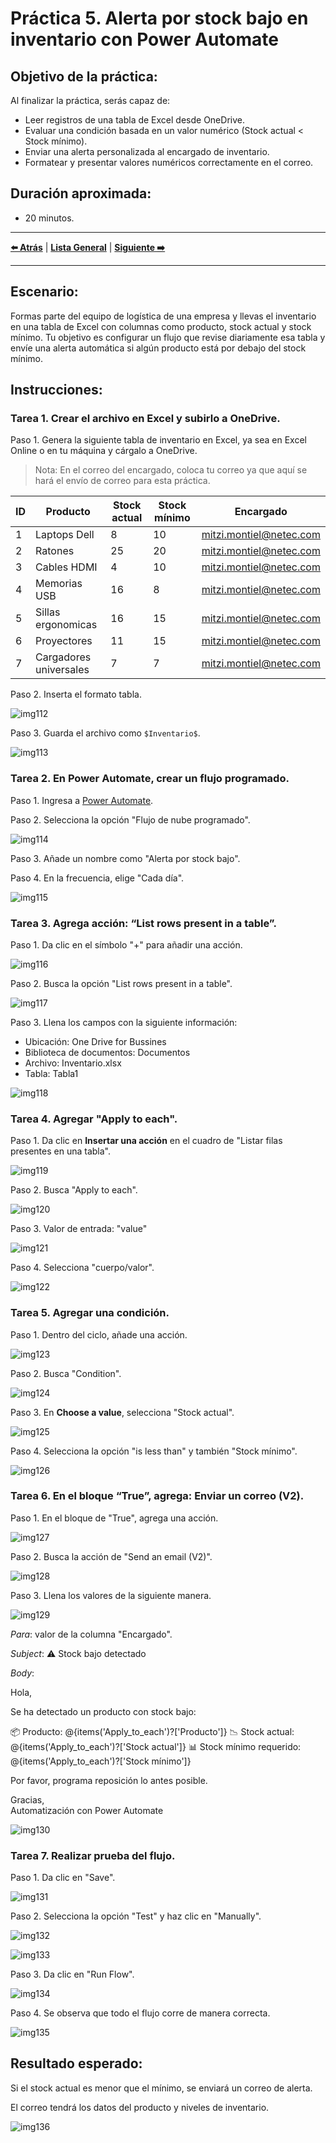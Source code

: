 # Práctica 5. Alerta por stock bajo en inventario con Power Automate

## Objetivo de la práctica:
Al finalizar la práctica, serás capaz de:
- Leer registros de una tabla de Excel desde OneDrive.
- Evaluar una condición basada en un valor numérico (Stock actual < Stock mínimo).
- Enviar una alerta personalizada al encargado de inventario.
- Formatear y presentar valores numéricos correctamente en el correo.

## Duración aproximada:
- 20 minutos.

---

**[⬅️ Atrás](https://netec-mx.github.io/EXC_COP_ADV/Cap%C3%ADtulo4/)** | **[Lista General](https://netec-mx.github.io/EXC_COP_ADV/)** | **[Siguiente ➡️](https://netec-mx.github.io/EXC_COP_ADV/Cap%C3%ADtulo6/)**

---

## Escenario:
Formas parte del equipo de logística de una empresa y llevas el inventario en una tabla de Excel con columnas como producto, stock actual y stock mínimo.
Tu objetivo es configurar un flujo que revise diariamente esa tabla y envíe una alerta automática si algún producto está por debajo del stock mínimo.

## Instrucciones:

### Tarea 1. Crear el archivo en Excel y subirlo a OneDrive.

Paso 1. Genera la siguiente tabla de inventario en Excel, ya sea en Excel Online o en tu máquina y cárgalo a OneDrive.

> Nota: En el correo del encargado, coloca tu correo ya que aquí se hará el envío de correo para esta práctica.

| ID| Producto	| Stock actual	| Stock mínimo	| Encargado |
|---|-----------|--------------|--------------|-----------|
| 1| 	Laptops Dell| 	   8	        | 10            |mitzi.montiel@netec.com |
| 2| 	Ratones   | 25	                | 20            |mitzi.montiel@netec.com |
| 3| 	Cables HDMI| 4              | 10            |mitzi.montiel@netec.com |
| 4| 	Memorias USB| 	16          | 8             |mitzi.montiel@netec.com |
| 5| 	Sillas ergonomicas| 16      | 15            |mitzi.montiel@netec.com |
| 6| 	Proyectores| 11	            |15	            |mitzi.montiel@netec.com |
| 7| 	Cargadores universales| 7   |7              |mitzi.montiel@netec.com |

Paso 2. Inserta el formato tabla.

![img112](../images/img112.png)

Paso 3. Guarda el archivo como `$Inventario$`.

![img113](../images/img113.png)

### Tarea 2. En Power Automate, crear un flujo programado.

Paso 1. Ingresa a [Power Automate](https://make.powerautomate.com).

Paso 2. Selecciona la opción "Flujo de nube programado".

![img114](../images/img114.png)

Paso 3. Añade un nombre como "Alerta por stock bajo".

Paso 4. En la frecuencia, elige "Cada día".

![img115](../images/img115.png)

 ### Tarea 3. Agrega acción: “List rows present in a table”.

 Paso 1. Da clic en el símbolo "+" para añadir una acción.

 ![img116](../images/img116.png)

 Paso 2. Busca la opción "List rows present in a table".

  ![img117](../images/img117.png)

Paso 3. Llena los campos con la siguiente información:

- Ubicación: One Drive for Bussines
- Biblioteca de documentos: Documentos
- Archivo: Inventario.xlsx
- Tabla: Tabla1
  
![img118](../images/img118.png)

### Tarea 4. Agregar "Apply to each".

Paso 1. Da clic en **Insertar una acción** en el cuadro de "Listar filas presentes en una tabla".

![img119](../images/img119.png)

Paso 2. Busca "Apply to each".

![img120](../images/img120.png)

Paso 3. Valor de entrada: "value" 

![img121](../images/img121.png)

Paso 4. Selecciona "cuerpo/valor".

![img122](../images/img122.png)

### Tarea 5. Agregar una condición.

Paso 1. Dentro del ciclo, añade una acción.

![img123](../images/img123.png)

Paso 2. Busca "Condition".

![img124](../images/img124.png)

Paso 3. En **Choose a value**, selecciona "Stock actual".

![img125](../images/img125.png)

Paso 4. Selecciona la opción "is less than" y también "Stock mínimo".

![img126](../images/img126.png)

### Tarea 6. En el bloque “True”, agrega: Enviar un correo (V2).

Paso 1. En el bloque de "True", agrega una acción.

![img127](../images/img127.png)

Paso 2. Busca la acción de "Send an email (V2)".

![img128](../images/img128.png)

Paso 3. Llena los valores de la siguiente manera.

![img129](../images/img129.png)

$Para:$ valor de la columna "Encargado".

$Subject:$ ⚠️ Stock bajo detectado 

$Body:$

Hola,

Se ha detectado un producto con stock bajo:

📦 Producto:   @{items('Apply_to_each')?['Producto']}
📉 Stock actual:   @{items('Apply_to_each')?['Stock actual']}
📊 Stock mínimo requerido: @{items('Apply_to_each')?['Stock mínimo']}

Por favor, programa reposición lo antes posible.

Gracias,  
Automatización con Power Automate

![img130](../images/img130.png)

### Tarea 7. Realizar prueba del flujo.

Paso 1. Da clic en "Save".

![img131](../images/img131.png)

Paso 2. Selecciona la opción "Test" y haz clic en "Manually".

![img132](../images/img132.png)

![img133](../images/img133.png)

Paso 3. Da clic en "Run Flow".

![img134](../images/img134.png)

Paso 4. Se observa que todo el flujo corre de manera correcta.

![img135](../images/img135.png)

## Resultado esperado:
Si el stock actual es menor que el mínimo, se enviará un correo de alerta.

El correo tendrá los datos del producto y niveles de inventario.

![img136](../images/img136.png)
